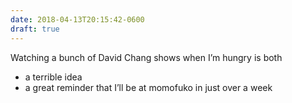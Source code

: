 ```yaml
---
date: 2018-04-13T20:15:42-0600
draft: true
---
```




Watching a bunch of David Chang shows when I’m hungry is both

*   a terrible idea
*   a great reminder that I’ll be at momofuko in just over a week



